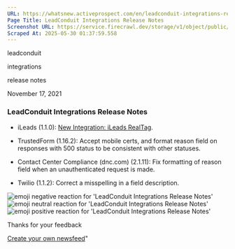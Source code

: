 ```yaml
---
URL: https://whatsnew.activeprospect.com/en/leadconduit-integrations-release-notes-7c9UJ95dr
Page Title: LeadConduit Integrations Release Notes
Screenshot URL: https://service.firecrawl.dev/storage/v1/object/public/media/screenshot-2854881f-e0c3-474a-9ea1-dbf90a20f231.png
Scraped At: 2025-05-30 01:37:59.558
---
```

leadconduit





integrations





release notes



November 17, 2021

### LeadConduit Integrations Release Notes

- iLeads (1.1.0): [New Integration: iLeads RealTag](https://whatsnew.activeprospect.com/en/new-integration-ileads-realtag?role=TrustedForm%3BLeadConduit%3BIntegrations%3B).

- TrustedForm (1.16.2): Accept mobile certs, and format reason field on responses with 500 status to be consistent with other statuses.
- Contact Center Compliance (dnc.com) (2.1.11): Fix formatting of reason field when an unauthenticated request is made.
- Twilio (1.1.2): Correct a misspelling in a field description.

![emoji negative reaction for 'LeadConduit Integrations Release Notes'](https://app.getbeamer.com/images/emojiNeg.svg)![emoji neutral reaction for 'LeadConduit Integrations Release Notes'](https://app.getbeamer.com/images/emojiNeut.svg)![emoji positive reaction for 'LeadConduit Integrations Release Notes'](https://app.getbeamer.com/images/emojiPos.svg)

Thanks for your feedback

[Create your own newsfeed](https://www.getbeamer.com/?ref=watermark_MErKJCnu12412_public&company=ActiveProspect&watermarkRef=create&utm_term=MErKJCnu12412&utm_content=ActiveProspect&utm_source=standalone&utm_medium=footer&utm_campaign=create)"

